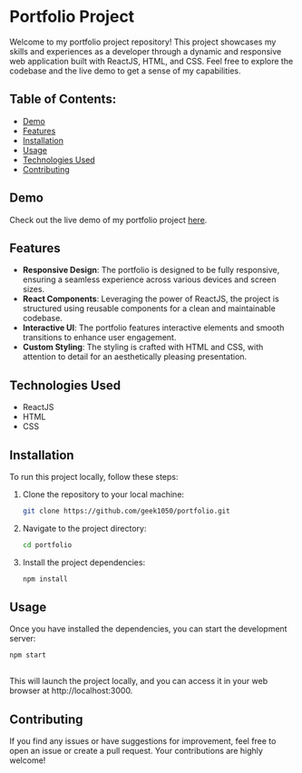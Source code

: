 # Portfolio Project

Welcome to my portfolio project repository! This project showcases my skills and experiences as a developer through a dynamic and responsive web application built with ReactJS, HTML, and CSS. Feel free to explore the codebase and the live demo to get a sense of my capabilities.

## Table of Contents:

  - [Demo](#demo)
  - [Features](#features)
  - [Installation](#installation)
  - [Usage](#usage)
  - [Technologies Used](#technologies-used)
  - [Contributing](#contributing)

## Demo

Check out the live demo of my portfolio project [here](https://karim-bahri.netlify.app/).

## Features

- **Responsive Design**: The portfolio is designed to be fully responsive, ensuring a seamless experience across various devices and screen sizes.
- **React Components**:  Leveraging the power of ReactJS, the project is structured using reusable components for a clean and maintainable codebase.
- **Interactive UI**: The portfolio features interactive elements and smooth transitions to enhance user engagement.
- **Custom Styling**: The styling is crafted with HTML and CSS, with attention to detail for an aesthetically pleasing presentation.

## Technologies Used

- ReactJS
- HTML
- CSS

## Installation

To run this project locally, follow these steps:

1. Clone the repository to your local machine:
   
   ```bash
   git clone https://github.com/geek1050/portfolio.git
   

2. Navigate to the project directory:

    ```bash
    cd portfolio
    

3. Install the project dependencies:

   ```bash
   npm install
   

## Usage

Once you have installed the dependencies, you can start the development server:

```bash
npm start
  
```    

This will launch the project locally, and you can access it in your web browser at http://localhost:3000.

## Contributing

If you find any issues or have suggestions for improvement, feel free to open an issue or create a pull request. Your contributions are highly welcome!
